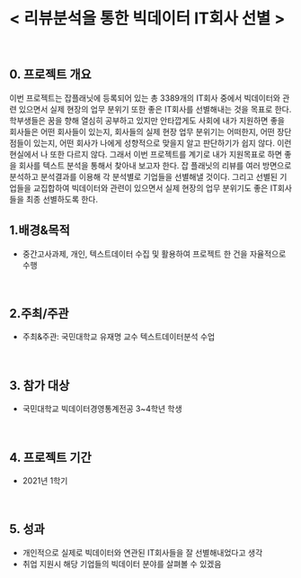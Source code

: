 # < 리뷰분석을 통한 빅데이터 IT회사 선별 >
<br>
    
## 0. 프로젝트 개요  
    
이번 프로젝트는 잡플래닛에 등록되어 있는 총 3389개의 IT회사 중에서 빅데이터와 관련 있으면서 실제 현장의 업무 분위기 또한 좋은 IT회사를 선별해내는 것을 목표로 한다. 학부생들은 꿈을 향해 열심히 공부하고 있지만 안타깝게도 사회에 내가 지원하면 좋을 회사들은 어떤 회사들이 있는지, 회사들의 실제 현장 업무 분위기는 어떠한지, 어떤 장단점들이 있는지, 어떤 회사가 나에게 성향적으로 맞을지 알고 판단하기가 쉽지 않다. 이런 현실에서 나 또한 다르지 않다. 그래서 이번 프로젝트를 계기로 내가 지원목표로 하면 좋을 회사를 텍스트 분석을 통해서 찾아내 보고자 한다. 잡 플래닛의 리뷰를 여러 방면으로 분석하고 분석결과를 이용해 각 분석별로 기업들을 선별해낼 것이다. 그리고 선별된 기업들을 교집합하여 빅데이터와 관련이 있으면서 실제 현장의 업무 분위기도 좋은 IT회사들을 최종 선별하도록 한다.
    
    
## 1.배경&목적  
 - 중간고사과제, 개인, 텍스트데이터 수집 및 활용하여 프로젝트 한 건을 자율적으로 수행
<br>
    
## 2.주최/주관  
 - 주최&주관: 국민대학교 유재명 교수 텍스트데이터분석 수업
<br>

## 3. 참가 대상  
 - 국민대학교 빅데이터경영통계전공 3~4학년 학생
<br>

## 4. 프로젝트 기간  
 - 2021년 1학기
<br>

## 5. 성과  
 - 개인적으로 실제로 빅데이터와 연관된 IT회사들을 잘 선별해내었다고 생각
 - 취업 지원시 해당 기업들의 빅데이터 분야를 살펴볼 수 있겠음
